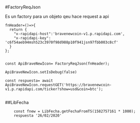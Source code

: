 #FactoryReqJson

Es un factory para un objeto qeu hace request a api

```
fnHeader=()=>{
  return {
    "x-rapidapi-host":'bravenewcoin-v1.p.rapidapi.com',
    "x-rapidapi-key": 'c6f54aeb94msh523c3970f98d988p10f941jsn97fbb003c8cf'
  }
};


const ApiBraveNewIcon= FactoryReqJson(fnHeader);

ApiBraveNewIcon.setIsDebug(false)

const respuesta= await ApiBraveNewIcon.requestGET('https://bravenewcoin-v1.p.rapidapi.com/ticker?show=usd&coin=btc');


```

##LibFecha

```
    const fnew = LibFecha.getFechaFromTS(1582757161 * 1000);
    respuesta '26/02/2020' 
```